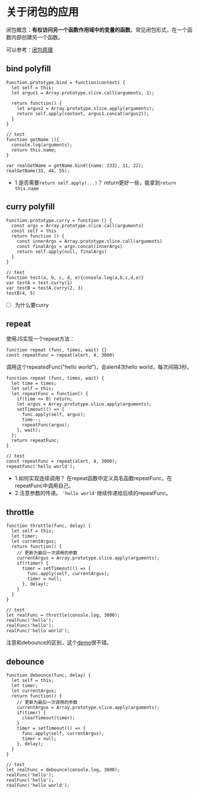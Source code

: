 # 关于闭包的应用

闭包概念：**有权访问另一个函数作用域中的变量的函数**。常见闭包形式，在一个函数内部创建另一个函数。

可以参考：[闭包原理](https://github.com/freedomcly/blog/blob/master/articles/JavaScript%E5%9F%BA%E7%A1%80/JavaScript%E5%86%85%E5%AD%98%E3%80%81%E4%BD%9C%E7%94%A8%E5%9F%9F%E9%93%BE%E5%92%8C%E5%9E%83%E5%9C%BE%E6%94%B6%E9%9B%86%E6%9C%BA%E5%88%B6.md#%E9%97%AD%E5%8C%85)

## bind polyfill

    Function.prototype.bind = function(context) {
      let self = this;
      let argus1 = Array.prototype.slice.call(arguments, 1);

      return function() {
        let argus2 = Array.prototype.slice.apply(arguments);
        return self.apply(context, argus1.concat(argus2));
      }
    }
    
    // test
    function getName (){
      console.log(arguments);
      return this.name;
    }
    
    var realGetName = getName.bind({name: 233}, 11, 22);
    realGetName(33, 44, 55);


* 1.是否需要`return self.apply(...)`？
return更好一些，能拿到`return this.name`

## curry polyfill

    Function.prototype.curry = function () {
      const args = Array.prototype.slice.call(arguments)
      const self = this
      return function () {
        const innerArgs = Array.prototype.slice.call(arguments)
        const finalArgs = args.concat(innerArgs)
        return self.apply(null, finalArgs)
      }
    }

    // test
    function test(a, b, c, d, e){console.log(a,b,c,d,e)}
    var testA = test.curry(1)
    var testB = testA.curry(2, 3)
    testB(4, 5)

- [ ] 为什么要curry

## repeat

使用JS实现一个repeat方法：

    function repeat (func, times, wait) {}
    const repeatFunc = repeat(alert, 4, 3000)

调用这个repeatedFunc("hello world")，会alert4次hello world，每次间隔3秒。

    function repeat (func, times, wait) {
      let time = times;
      let self = this;
      let repeatFunc = function() {
        if(time <= 0) return;
        let argus = Array.prototype.slice.apply(arguments);
        setTimeout(() => {
          func.apply(self, argus);
          time--;
          repeatFunc(argus);
        }, wait);
      };
      return repeatFunc;
    }
    
    // test
    const repeatFunc = repeat(alert, 4, 3000);
    repeatFunc('hello world');
    
* 1.如何实现连续调用？
在repeat函数中定义具名函数repeatFunc，在repeatFunc中调用自己。
* 2.注意参数的传递。
`'hello world'`继续传递给后续的repeatFunc。

## throttle

    function throttle(func, delay) {
      let self = this;
      let timer;
      let currentArgus;
      return function() {
        // 更新为最后一次调用的参数
        currentArgus = Array.prototype.slice.apply(arguments);
        if(!timer) {
          timer = setTimeout(() => {
            func.apply(self, currentArgus);
            timer = null;
          }, delay);
        }
      }
    }

    // test
    let realFunc = throttle(console.log, 3000);
    realFunc('hello');
    realFunc('hello');
    realFunc('hello world');

注意和debounce的区别，这个[demo](https://codepen.io/llh911001/pen/XmGYKV?editors=1010)很不错。

## debounce

    function debounce(func, delay) {
      let self = this;
      let timer;
      let currentArgus;
      return function() {
        // 更新为最后一次调用的参数
        currentArgus = Array.prototype.slice.apply(arguments);
        if(timer) {
          clearTimeout(timer);
        }
        timer = setTimeout(() => {
          func.apply(self, currentArgus);
          timer = null;
        }, delay);
      }
    }
    
    // test
    let realFunc = debounce(console.log, 3000);
    realFunc('hello');
    realFunc('hello');
    realFunc('hello world');
    
